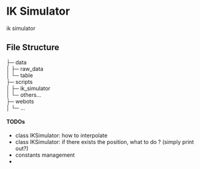# IK Simulator
ik simulator

## File Structure

├─ data  
│  ├─ raw_data  
│  └─ table  
├─ scripts  
│  ├─ ik_simulator  
│  └─ others...  
├─ webots  
│  └─ ...  


#### TODOs
- class IKSimulator: how to interpolate
- class IKSimulator: if there exists the position, what to do ? (simply print out?)
- constants management
-
